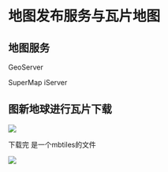# 地图发布服务与瓦片地图

## 地图服务

GeoServer 

SuperMap iServer 


## 图新地球进行瓦片下载

![](assets/000/01/01-1646922026637.png)

下载完 是一个mbtiles的文件

![](assets/000/01/01-1646922086127.png)